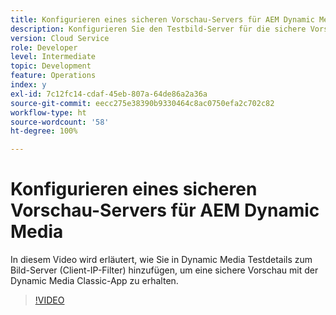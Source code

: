 ```yaml
---
title: Konfigurieren eines sicheren Vorschau-Servers für AEM Dynamic Media
description: Konfigurieren Sie den Testbild-Server für die sichere Vorschau mit der AEM Dynamic Media Classic-App.
version: Cloud Service
role: Developer
level: Intermediate
topic: Development
feature: Operations
index: y
exl-id: 7c12fc14-cdaf-45eb-807a-64de86a2a36a
source-git-commit: eecc275e38390b9330464c8ac0750efa2c702c82
workflow-type: ht
source-wordcount: '58'
ht-degree: 100%

---
```


# Konfigurieren eines sicheren Vorschau-Servers für AEM Dynamic Media

In diesem Video wird erläutert, wie Sie in Dynamic Media Testdetails zum Bild-Server (Client-IP-Filter) hinzufügen, um eine sichere Vorschau mit der Dynamic Media Classic-App zu erhalten.

>[!VIDEO](https://video.tv.adobe.com/v/335462?quality=12&learn=on)
